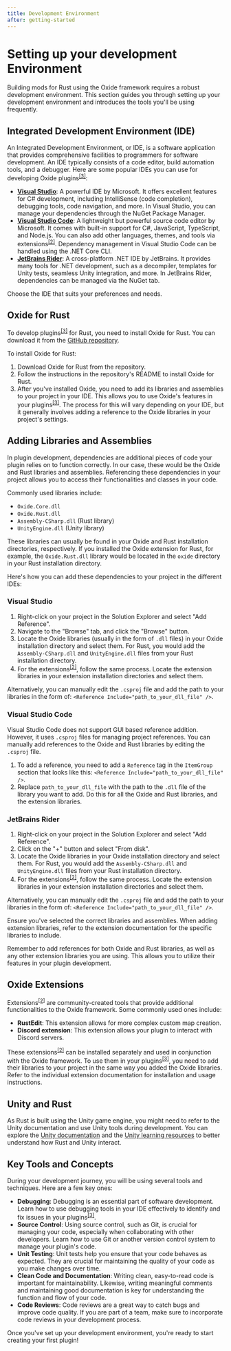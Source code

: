 ```yaml
---
title: Development Environment
after: getting-started
---
```


# Setting up your development Environment

Building mods for Rust using the Oxide framework requires a robust development environment. This section guides you through setting up your development environment and introduces the tools you'll be using frequently.

## Integrated Development Environment (IDE)

An Integrated Development Environment, or IDE, is a software application that provides comprehensive facilities to programmers for software development. An IDE typically consists of a code editor, build automation tools, and a debugger. Here are some popular IDEs you can use for developing Oxide plugins<sup><a href="/glossary#plugins">[3]</a></sup>:

- **[Visual Studio](https://visualstudio.microsoft.com/)**: A powerful IDE by Microsoft. It offers excellent features for C# development, including IntelliSense (code completion), debugging tools, code navigation, and more. In Visual Studio, you can manage your dependencies through the NuGet Package Manager.
- **[Visual Studio Code](https://code.visualstudio.com/)**: A lightweight but powerful source code editor by Microsoft. It comes with built-in support for C#, JavaScript, TypeScript, and Node.js. You can also add other languages, themes, and tools via extensions<sup><a href="/glossary#extensions">[2]</a></sup>. Dependency management in Visual Studio Code can be handled using the .NET Core CLI.
- **[JetBrains Rider](https://www.jetbrains.com/rider/)**: A cross-platform .NET IDE by JetBrains. It provides many tools for .NET development, such as a decompiler, templates for Unity tests, seamless Unity integration, and more. In JetBrains Rider, dependencies can be managed via the NuGet tab.

Choose the IDE that suits your preferences and needs.

## Oxide for Rust

To develop plugins<sup><a href="/glossary#plugins">[3]</a></sup> for Rust, you need to install Oxide for Rust. You can download it from the [GitHub repository](https://github.com/OxideMod/Oxide.Rust).

To install Oxide for Rust:

1. Download Oxide for Rust from the repository.
2. Follow the instructions in the repository's README to install Oxide for Rust.
3. After you've installed Oxide, you need to add its libraries and assemblies to your project in your IDE. This allows you to use Oxide's features in your plugins<sup><a href="/glossary#plugins">[3]</a></sup>. The process for this will vary depending on your IDE, but it generally involves adding a reference to the Oxide libraries in your project's settings.

## Adding Libraries and Assemblies

In plugin development, dependencies are additional pieces of code your plugin relies on to function correctly. In our case, these would be the Oxide and Rust libraries and assemblies. Referencing these dependencies in your project allows you to access their functionalities and classes in your code.

Commonly used libraries include:

- `Oxide.Core.dll`
- `Oxide.Rust.dll`
- `Assembly-CSharp.dll` (Rust library)
- `UnityEngine.dll` (Unity library)

These libraries can usually be found in your Oxide and Rust installation directories, respectively. If you installed the Oxide extension for Rust, for example, the `Oxide.Rust.dll` library would be located in the `oxide` directory in your Rust installation directory.

Here's how you can add these dependencies to your project in the different IDEs:

### Visual Studio

1. Right-click on your project in the Solution Explorer and select "Add Reference".
2. Navigate to the "Browse" tab, and click the "Browse" button.
3. Locate the Oxide libraries (usually in the form of `.dll` files) in your Oxide installation directory and select them. For Rust, you would add the `Assembly-CSharp.dll` and `UnityEngine.dll` files from your Rust installation directory.
4. For the extensions<sup><a href="/glossary#extensions">[2]</a></sup>, follow the same process. Locate the extension libraries in your extension installation directories and select them.

Alternatively, you can manually edit the `.csproj` file and add the path to your libraries in the form of: `<Reference Include="path_to_your_dll_file" />`.

### Visual Studio Code

Visual Studio Code does not support GUI based reference addition. However, it uses `.csproj` files for managing project references. You can manually add references to the Oxide and Rust libraries by editing the `.csproj` file.

1. To add a reference, you need to add a `Reference` tag in the `ItemGroup` section that looks like this: `<Reference Include="path_to_your_dll_file" />`.
2. Replace `path_to_your_dll_file` with the path to the `.dll` file of the library you want to add. Do this for all the Oxide and Rust libraries, and the extension libraries.

### JetBrains Rider

1. Right-click on your project in the Solution Explorer and select "Add Reference".
2. Click on the "+" button and select "From disk".
3. Locate the Oxide libraries in your Oxide installation directory and select them. For Rust, you would add the `Assembly-CSharp.dll` and `UnityEngine.dll` files from your Rust installation directory.
4. For the extensions<sup><a href="/glossary#extensions">[2]</a></sup>, follow the same process. Locate the extension libraries in your extension installation directories and select them.

Alternatively, you can manually edit the `.csproj` file and add the path to your libraries in the form of: `<Reference Include="path_to_your_dll_file" />`.

Ensure you've selected the correct libraries and assemblies. When adding extension libraries, refer to the extension documentation for the specific libraries to include.

Remember to add references for both Oxide and Rust libraries, as well as any other extension libraries you are using. This allows you to utilize their features in your plugin development.

## Oxide Extensions

Extensions<sup><a href="/glossary#extensions">[2]</a></sup> are community-created tools that provide additional functionalities to the Oxide framework. Some commonly used ones include:

- **RustEdit**: This extension allows for more complex custom map creation.
- **Discord extension**: This extension allows your plugin to interact with Discord servers.

These extensions<sup><a href="/glossary#extensions">[2]</a></sup> can be installed separately and used in conjunction with the Oxide framework. To use them in your plugins<sup><a href="/glossary#plugins">[3]</a></sup>, you need to add their libraries to your project in the same way you added the Oxide libraries. Refer to the individual extension documentation for installation and usage instructions.

## Unity and Rust

As Rust is built using the Unity game engine, you might need to refer to the Unity documentation and use Unity tools during development. You can explore the [Unity documentation](https://docs.unity3d.com/Manual/index.html) and the [Unity learning resources](https://learn.unity.com/) to better understand how Rust and Unity interact.

## Key Tools and Concepts

During your development journey, you will be using several tools and techniques. Here are a few key ones:

- **Debugging**: Debugging is an essential part of software development. Learn how to use debugging tools in your IDE effectively to identify and fix issues in your plugins<sup><a href="/glossary#plugins">[3]</a></sup>.
- **Source Control**: Using source control, such as Git, is crucial for managing your code, especially when collaborating with other developers. Learn how to use Git or another version control system to manage your plugin's code.
- **Unit Testing**: Unit tests help you ensure that your code behaves as expected. They are crucial for maintaining the quality of your code as you make changes over time.
- **Clean Code and Documentation**: Writing clean, easy-to-read code is important for maintainability. Likewise, writing meaningful comments and maintaining good documentation is key for understanding the function and flow of your code.
- **Code Reviews**: Code reviews are a great way to catch bugs and improve code quality. If you are part of a team, make sure to incorporate code reviews in your development process.

Once you've set up your development environment, you're ready to start creating your first plugin!
